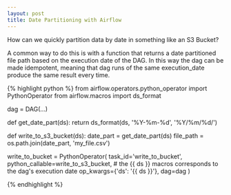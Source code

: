 ```yaml
---
layout: post
title: Date Partitioning with Airflow
---
```


How can we quickly partition data by date in something like an S3 Bucket?

A common way to do this is with a function that returns a date partitioned file path based on the execution date of the DAG. In this way the dag can be made idempotent, meaning that dag runs of the same execution_date produce the same result every time.

{% highlight python %}
from airflow.operators.python_operator import PythonOperator
from airflow.macros import ds_format

dag = DAG(...)


def get_date_part(ds):
    return ds_format(ds, '%Y-%m-%d', '%Y/%m/%d/')


def write_to_s3_bucket(ds):
    date_part = get_date_part(ds)
    file_path = os.path.join(date_part, 'my_file.csv')


write_to_bucket = PythonOperator(
    task_id='write_to_bucket',
    python_callable=write_to_s3_bucket,
    # the {{ ds }} macros corresponds to the dag's execution date
    op_kwargs={'ds': '{{ ds }}'},
    dag=dag
)

{% endhighlight %}
